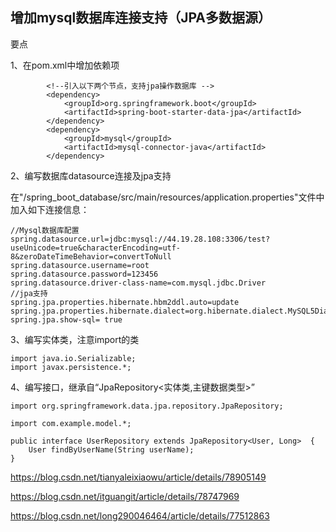 增加mysql数据库连接支持（JPA多数据源）
---

要点

1、在pom.xml中增加依赖项

```
		<!--引入以下两个节点，支持jpa操作数据库 -->
		<dependency>
            <groupId>org.springframework.boot</groupId>
            <artifactId>spring-boot-starter-data-jpa</artifactId>
        </dependency>
        <dependency>
            <groupId>mysql</groupId>
            <artifactId>mysql-connector-java</artifactId>
        </dependency>
```
		
2、编写数据库datasource连接及jpa支持

在"/spring_boot_database/src/main/resources/application.properties"文件中加入如下连接信息：

```
//Mysql数据库配置
spring.datasource.url=jdbc:mysql://44.19.28.108:3306/test?useUnicode=true&characterEncoding=utf-8&zeroDateTimeBehavior=convertToNull
spring.datasource.username=root
spring.datasource.password=123456
spring.datasource.driver-class-name=com.mysql.jdbc.Driver
//jpa支持
spring.jpa.properties.hibernate.hbm2ddl.auto=update
spring.jpa.properties.hibernate.dialect=org.hibernate.dialect.MySQL5Dialect
spring.jpa.show-sql= true
```

    
3、编写实体类，注意import的类

```
import java.io.Serializable;
import javax.persistence.*;
```


4、编写接口，继承自“JpaRepository<实体类,主键数据类型>”

```
import org.springframework.data.jpa.repository.JpaRepository;

import com.example.model.*;

public interface UserRepository extends JpaRepository<User, Long>  {
	User findByUserName(String userName);
}
```

https://blog.csdn.net/tianyaleixiaowu/article/details/78905149

https://blog.csdn.net/itguangit/article/details/78747969

https://blog.csdn.net/long290046464/article/details/77512863


